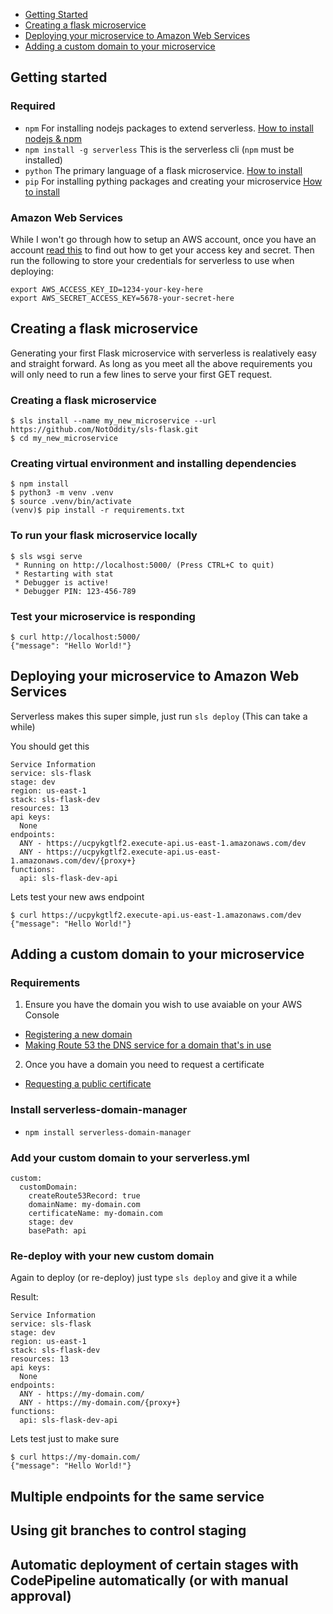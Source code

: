 - [Getting Started](https://github.com/NotOddity/sls-flask#getting-started)
- [Creating a flask microservice](https://github.com/NotOddity/sls-flask#creating-flask-microservices)
- [Deploying your microservice to Amazon Web Services](https://github.com/NotOddity/sls-flask#creating-flask-microservices)
- [Adding a custom domain to your microservice](https://github.com/NotOddity/sls-flask#adding-a-custom-domain-to-your-microservice)

## Getting started

### Required
- `npm` For installing nodejs packages to extend serverless. [How to install nodejs & npm](https://docs.npmjs.com/downloading-and-installing-node-js-and-npm)
- `npm install -g serverless` This is the serverless cli (`npm` must be installed)
- `python` The primary language of a flask microservice. [How to install](https://wiki.python.org/moin/BeginnersGuide/Download)
- `pip` For installing pything packages and creating your microservice [How to install](https://packaging.python.org/tutorials/installing-packages/#requirements-for-installing-packages)

### Amazon Web Services
While I won't go through how to setup an AWS account, once you have an account
[read this](https://docs.aws.amazon.com/general/latest/gr/aws-sec-cred-types.html)
to find out how to get your access key and secret.
Then run the following to store your credentials for serverless to use when deploying:
```
export AWS_ACCESS_KEY_ID=1234-your-key-here
export AWS_SECRET_ACCESS_KEY=5678-your-secret-here
```

## Creating a flask microservice

Generating your first Flask microservice with serverless is realatively easy and straight forward. As long as you meet all the above requirements
you will only need to run a few lines to serve your first GET request.

### Creating a flask microservice
```
$ sls install --name my_new_microservice --url https://github.com/NotOddity/sls-flask.git
$ cd my_new_microservice
```

### Creating virtual environment and installing dependencies
```
$ npm install
$ python3 -m venv .venv
$ source .venv/bin/activate
(venv)$ pip install -r requirements.txt 
```

### To run your flask microservice locally
```
$ sls wsgi serve
 * Running on http://localhost:5000/ (Press CTRL+C to quit)
 * Restarting with stat
 * Debugger is active!
 * Debugger PIN: 123-456-789
```
### Test your microservice is responding
```
$ curl http://localhost:5000/
{"message": "Hello World!"}
```

## Deploying your microservice to Amazon Web Services

Serverless makes this super simple, just run `sls deploy` (This can take a while)

You should get this
```
Service Information
service: sls-flask
stage: dev
region: us-east-1
stack: sls-flask-dev
resources: 13
api keys:
  None
endpoints:
  ANY - https://ucpykgtlf2.execute-api.us-east-1.amazonaws.com/dev
  ANY - https://ucpykgtlf2.execute-api.us-east-1.amazonaws.com/dev/{proxy+}
functions:
  api: sls-flask-dev-api
```

Lets test your new aws endpoint
```
$ curl https://ucpykgtlf2.execute-api.us-east-1.amazonaws.com/dev
{"message": "Hello World!"}
```

## Adding a custom domain to your microservice

### Requirements
1. Ensure you have the domain you wish to use avaiable on your AWS Console 
- [Registering a new domain](https://docs.aws.amazon.com/Route53/latest/DeveloperGuide/domain-register.html)
- [Making Route 53 the DNS service for a domain that's in use](https://docs.aws.amazon.com/Route53/latest/DeveloperGuide/migrate-dns-domain-in-use.html)
2. Once you have a domain you need to request a certificate
- [Requesting a public certificate](https://docs.aws.amazon.com/acm/latest/userguide/gs-acm-request-public.html)

### Install serverless-domain-manager
- `npm install serverless-domain-manager`

### Add your custom domain to your serverless.yml
```
custom:
  customDomain:
    createRoute53Record: true
    domainName: my-domain.com
    certificateName: my-domain.com
    stage: dev
    basePath: api
```

### Re-deploy with your new custom domain
Again to deploy (or re-deploy) just type `sls deploy` and give it a while

Result:
```
Service Information
service: sls-flask
stage: dev
region: us-east-1
stack: sls-flask-dev
resources: 13
api keys:
  None
endpoints:
  ANY - https://my-domain.com/
  ANY - https://my-domain.com/{proxy+}
functions:
  api: sls-flask-dev-api
```

Lets test just to make sure
```
$ curl https://my-domain.com/
{"message": "Hello World!"}
```

## Multiple endpoints for the same service

## Using git branches to control staging

## Automatic deployment of certain stages with CodePipeline automatically (or with manual approval)